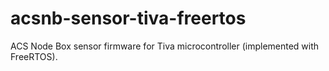 # acsnb-sensor-tiva-freertos
ACS Node Box sensor firmware for Tiva microcontroller (implemented with FreeRTOS).
